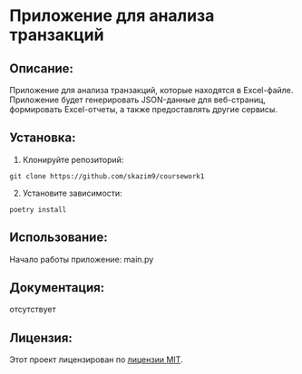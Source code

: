 # Приложение для анализа транзакций

## Описание:

Приложение для анализа транзакций, которые находятся в Excel-файле. Приложение будет генерировать JSON-данные для
веб-страниц, формировать Excel-отчеты, а также предоставлять другие сервисы.

## Установка:

1. Клонируйте репозиторий:
```
git clone https://github.com/skazim9/coursework1
```
2. Установите зависимости:
```
poetry install
```
## Использование:

Начало работы приложение: main.py

## Документация:

отсутствует

## Лицензия:

Этот проект лицензирован по [лицензии MIT](LICENSE).